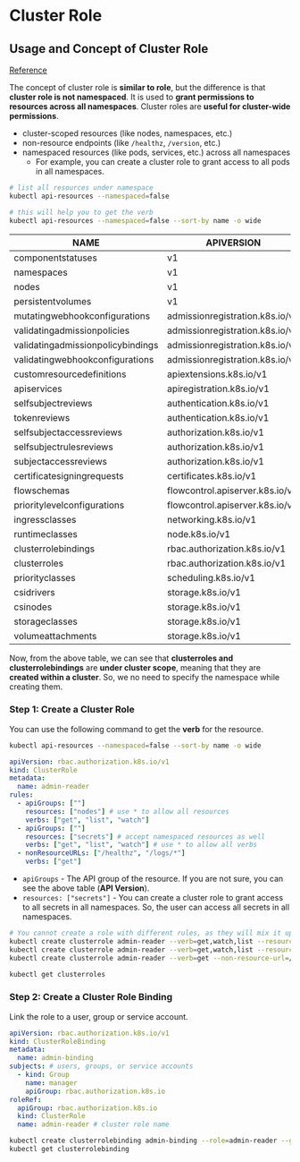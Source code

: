 # Cluster Role

## Usage and Concept of Cluster Role

[Reference](https://kubernetes.io/docs/reference/access-authn-authz/rbac/)

The concept of cluster role is **similar to role**, but the difference is that **cluster role is not namespaced**. It is used to **grant permissions to resources across all namespaces**. Cluster roles are **useful for cluster-wide permissions**.

- cluster-scoped resources (like nodes, namespaces, etc.)
- non-resource endpoints (like `/healthz`, `/version`, etc.)
- namespaced resources (like pods, services, etc.) across all namespaces
    - For example, you can create a cluster role to grant access to all pods in all namespaces.

```bash
# list all resources under namespace
kubectl api-resources --namespaced=false

# this will help you to get the verb
kubectl api-resources --namespaced=false --sort-by name -o wide
```

| NAME                                | APIVERSION                        | KIND                             |
|-------------------------------------|-----------------------------------|----------------------------------|
| componentstatuses                   | v1                                | ComponentStatus                  |
| namespaces                          | v1                                | Namespace                        |
| nodes                               | v1                                | Node                             |
| persistentvolumes                   | v1                                | PersistentVolume                 |
| mutatingwebhookconfigurations       | admissionregistration.k8s.io/v1   | MutatingWebhookConfiguration     |
| validatingadmissionpolicies         | admissionregistration.k8s.io/v1   | ValidatingAdmissionPolicy        |
| validatingadmissionpolicybindings   | admissionregistration.k8s.io/v1   | ValidatingAdmissionPolicyBinding |
| validatingwebhookconfigurations     | admissionregistration.k8s.io/v1   | ValidatingWebhookConfiguration   |
| customresourcedefinitions           | apiextensions.k8s.io/v1           | CustomResourceDefinition         |
| apiservices                         | apiregistration.k8s.io/v1         | APIService                       |
| selfsubjectreviews                  | authentication.k8s.io/v1          | SelfSubjectReview                |
| tokenreviews                        | authentication.k8s.io/v1          | TokenReview                      |
| selfsubjectaccessreviews            | authorization.k8s.io/v1           | SelfSubjectAccessReview          |
| selfsubjectrulesreviews             | authorization.k8s.io/v1           | SelfSubjectRulesReview           |
| subjectaccessreviews                | authorization.k8s.io/v1           | SubjectAccessReview              |
| certificatesigningrequests          | certificates.k8s.io/v1            | CertificateSigningRequest        |
| flowschemas                         | flowcontrol.apiserver.k8s.io/v1   | FlowSchema                       |
| prioritylevelconfigurations         | flowcontrol.apiserver.k8s.io/v1   | PriorityLevelConfiguration       |
| ingressclasses                      | networking.k8s.io/v1              | IngressClass                     |
| runtimeclasses                      | node.k8s.io/v1                    | RuntimeClass                     |
| clusterrolebindings                 | rbac.authorization.k8s.io/v1      | ClusterRoleBinding               |
| clusterroles                        | rbac.authorization.k8s.io/v1      | ClusterRole                      |
| priorityclasses                     | scheduling.k8s.io/v1              | PriorityClass                    |
| csidrivers                          | storage.k8s.io/v1                 | CSIDriver                        |
| csinodes                            | storage.k8s.io/v1                 | CSINode                          |
| storageclasses                      | storage.k8s.io/v1                 | StorageClass                     |
| volumeattachments                   | storage.k8s.io/v1                 | VolumeAttachment                 |


Now, from the above table, we can see that **clusterroles and clusterrolebindings** are **under cluster scope**, meaning that they are **created within a cluster**. So, we no need to specify the namespace while creating them.

### Step 1: Create a Cluster Role

You can use the following command to get the **verb** for the resource.

```bash
kubectl api-resources --namespaced=false --sort-by name -o wide
```

```yaml title="clusterrole.yaml"
apiVersion: rbac.authorization.k8s.io/v1
kind: ClusterRole
metadata:
  name: admin-reader
rules:
  - apiGroups: [""]
    resources: ["nodes"] # use * to allow all resources
    verbs: ["get", "list", "watch"]
  - apiGroups: [""]
    resources: ["secrets"] # accept namespaced resources as well
    verbs: ["get", "list", "watch"] # use * to allow all verbs
  - nonResourceURLs: ["/healthz", "/logs/*"]
    verbs: ["get"]
```

- `apiGroups` - The API group of the resource. If you are not sure, you can see the above table (**API Version**).
- `resources: ["secrets"]` - You can create a cluster role to grant access to all secrets in all namespaces. So, the user can access all secrets in all namespaces.

```bash
# You cannot create a role with different rules, as they will mix it up
kubectl create clusterrole admin-reader --verb=get,watch,list --resource=nodes
kubectl create clusterrole admin-reader --verb=get,watch,list --resource=secrets
kubectl create clusterrole admin-reader --verb=get --non-resource-url=/logs/*,/healthz

kubectl get clusterroles
```

### Step 2: Create a Cluster Role Binding

Link the role to a user, group or service account.

```yaml title="rolebinding.yaml"
apiVersion: rbac.authorization.k8s.io/v1
kind: ClusterRoleBinding
metadata:
  name: admin-binding
subjects: # users, groups, or service accounts
  - kind: Group
    name: manager
    apiGroup: rbac.authorization.k8s.io
roleRef:
  apiGroup: rbac.authorization.k8s.io
  kind: ClusterRole
  name: admin-reader # cluster role name
```

```bash
kubectl create clusterrolebinding admin-binding --role=admin-reader --group=manager
kubectl get clusterrolebinding
```
